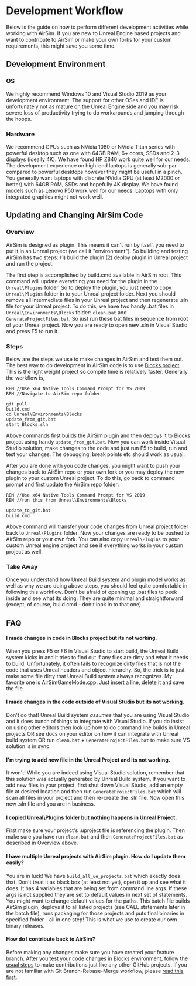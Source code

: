 # Development Workflow

Below is the guide on how to perform different development activities while working with AirSim. If you are new to Unreal Engine based projects and want to contribute to AirSim or make your own forks for your custom requirements, this might save you some time.

## Development Environment
### OS
We highly recommend Windows 10 and Visual Studio 2019 as your development environment. The support for other OSes and IDE is unfortunately not as mature on the Unreal Engine side and you may risk severe loss of productivity trying to do workarounds and jumping through the hoops.

### Hardware
We recommend GPUs such as NVidia 1080 or NVidia Titan series with powerful desktop such as one with 64GB RAM, 6+ cores, SSDs and 2-3 displays (ideally 4K). We have found HP Z840 work quite well for our needs. The development experience on high-end laptops is generally sub-par compared to powerful desktops however they might be useful in a pinch. You generally want laptops with discrete NVidia GPU (at least M2000 or better) with 64GB RAM, SSDs and hopefully 4K display. We have found models such as Lenovo P50 work well for our needs. Laptops with only integrated graphics might not work well.

## Updating and Changing AirSim Code

### Overview
AirSim is designed as plugin. This means it can't run by itself, you need to put it in an Unreal project (we call it "environment"). So building and testing AirSim has two steps: (1) build the plugin (2) deploy plugin in Unreal project and run the project. 

The first step is accomplished by build.cmd available in AirSim root. This command will update everything you need for the plugin in the `Unreal\Plugins` folder. So to deploy the plugin, you just need to copy `Unreal\Plugins` folder in to your Unreal project folder. Next you should remove all  intermediate files in your Unreal project and then regenerate .sln file for your Unreal project. To do this, we have two handy .bat files in `Unreal\Environments\Blocks` folder: `clean.bat` and `GenerateProjectFiles.bat`. So just run these bat files in sequence from root of your Unreal project. Now you are ready to open new .sln in Visual Studio and press F5 to run it.

### Steps
Below are the steps we use to make changes in AirSim and test them out. The best way to do development in AirSim code is to use [Blocks project](unreal_blocks.md). This is the light weight project so compile time is relatively faster. Generally the workflow is,

```
REM //Use x64 Native Tools Command Prompt for VS 2019
REM //Navigate to AirSim repo folder

git pull                          
build.cmd                        
cd Unreal\Environments\Blocks         
update_from_git.bat
start Blocks.sln
```

Above commands first builds the AirSim plugin and then deploys it to Blocks project using handy `update_from_git.bat`. Now you can work inside Visual Studio solution, make changes to the code and just run F5 to build, run and test your changes. The debugging, break points etc should work as usual. 

After you are done with you code changes, you might want to push your changes back to AirSim repo or your own fork or you may deploy the new plugin to your custom Unreal project. To do this, go back to command prompt and first update the AirSim repo folder:


```
REM //Use x64 Native Tools Command Prompt for VS 2019
REM //run this from Unreal\Environments\Blocks 

update_to_git.bat
build.cmd
```

Above command will transfer your code changes from Unreal project folder back to `Unreal\Plugins` folder. Now your changes are ready to be pushed to AirSim repo or your own fork. You can also copy `Unreal\Plugins` to your custom Unreal engine project and see if everything works in your custom project as well.

### Take Away
 Once you understand how Unreal Build system and plugin model works as well as why we are doing above steps, you should feel quite comfortable in following this workflow. Don't be afraid of opening up .bat files to peek inside and see what its doing. They are quite minimal and straightforward (except, of course, build.cmd - don't look in to that one).

## FAQ

#### I made changes in code in Blocks project but its not working.
When you press F5 or F6 in Visual Studio to start build, the Unreal Build system kicks in and it tries to find out if any files are dirty and what it needs to build. Unfortunately, it often fails to recognize dirty files that is not the code that uses Unreal headers and object hierarchy. So, the trick is to just make some file dirty that Unreal Build system always recognizes. My favorite one is AirSimGameMode.cpp. Just insert a line, delete it and save the file.

#### I made changes in the code outside of Visual Studio but its not working.
Don't do that! Unreal Build system *assumes* that you are using Visual Studio and it does bunch of things to integrate with Visual Studio. If you do insist on using other editors then look up how to do command line builds in Unreal projects OR see docs on your editor on how it can integrate with Unreal build system OR run `clean.bat` + `GenerateProjectFiles.bat` to make sure VS solution is in sync.

#### I'm trying to add new file in the Unreal Project and its not working.
It won't! While you are indeed using Visual Studio solution, remember that this solution was actually generated by Unreal Build system. If you want to add new files in your project, first shut down Visual Studio, add an empty file at desired location and then run `GenerateProjectFiles.bat` which will scan all files in your project and then re-create the .sln file. Now open this new .sln file and you are in business.

#### I copied Unreal\Plugins folder but nothing happens in Unreal Project.
First make sure your project's .uproject file is referencing the plugin. Then make sure you have run `clean.bat` and then `GenerateProjectFiles.bat` as described in Overview above.

#### I have multiple Unreal projects with AirSim plugin. How do I update them easily?
You are in luck! We have `build_all_ue_projects.bat` which exactly does that. Don't treat it as black box (at least not yet), open it up and see what it does.  It has 4 variables that are being set from command line args. If these args is not supplied they are set to default values in next set of statements. You might want to change default values for the paths. This batch file builds AirSim plugin, deploys it to all listed projects (see CALL statements later in the batch file), runs packaging for those projects and puts final binaries in specified folder - all in one step! This is what we use to create our own binary releases.

#### How do I contribute back to AirSim?
Before making any changes make sure you have created your feature branch. After you test your code changes in Blocks environment, follow the [usual steps](https://akrabat.com/the-beginners-guide-to-contributing-to-a-github-project/) to make contributions just like any other GitHub projects. If you are not familiar with Git Branch-Rebase-Merge workflow, please [read this first](http://shitalshah.com/p/git-workflow-branch-rebase-squash-merge/).


